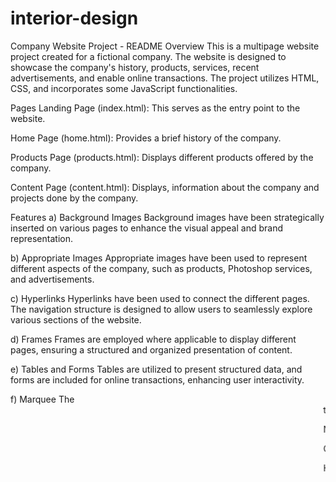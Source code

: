 ﻿# interior-design
Company Website Project - README
Overview
This is a multipage website project created for a fictional company. The website is designed to showcase the company's history, products, services, recent advertisements, and enable online transactions. The project utilizes HTML, CSS, and incorporates some JavaScript functionalities.

Pages
Landing Page (index.html): This serves as the entry point to the website.

Home Page (home.html): Provides a brief history of the company.

Products Page (products.html): Displays different products offered by the company.

Content Page (content.html): Displays, information about the company and projects done by the company.

Features
a) Background Images
Background images have been strategically inserted on various pages to enhance the visual appeal and brand representation.

b) Appropriate Images
Appropriate images have been used to represent different aspects of the company, such as products, Photoshop services, and advertisements.

c) Hyperlinks
Hyperlinks have been used to connect the different pages. The navigation structure is designed to allow users to seamlessly explore various sections of the website.

d) Frames
Frames are employed where applicable to display different pages, ensuring a structured and organized presentation of content.

e) Tables and Forms
Tables are utilized to present structured data, and forms are included for online transactions, enhancing user interactivity.

f) Marquee
The <marquee> tag is used to add dynamic scrolling text, providing an engaging and visually appealing element to the website.


Note
This project is a learning exercise created by beginners to practice HTML, CSS, and JavaScript. Feel free to explore and modify the code to suit your needs or use it as a starting point for your own projects.


Contributors
[Your Name]
[Co-contributor's Name]

Happy coding! 🚀